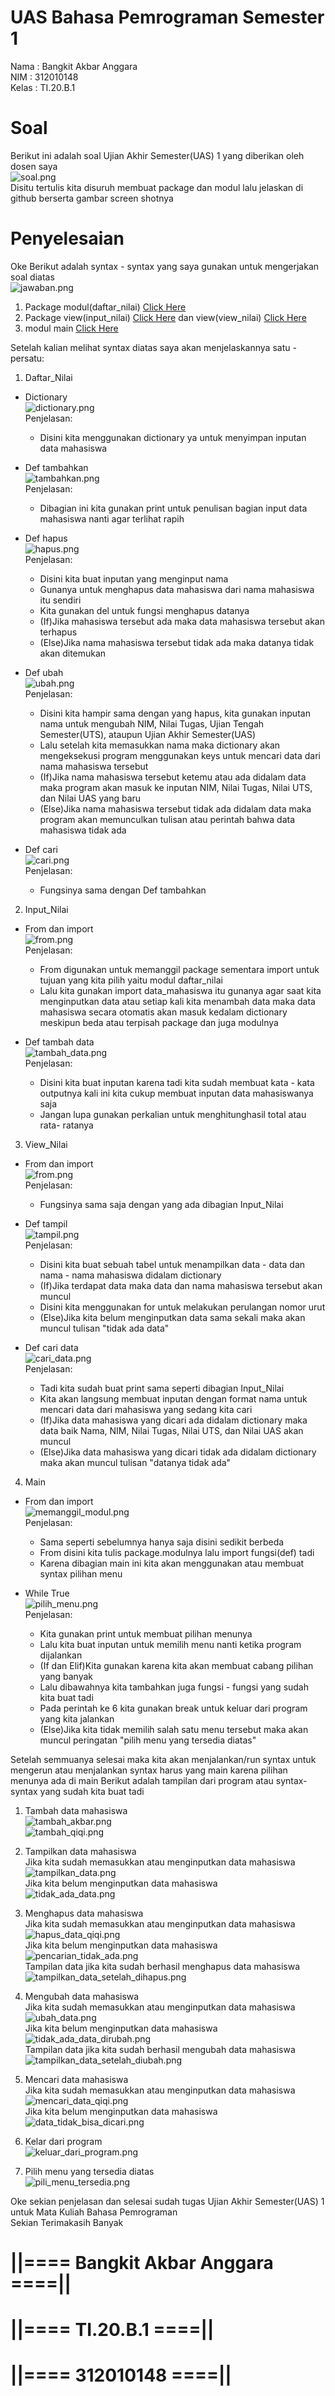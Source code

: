 # UAS Bahasa Pemrograman Semester 1

Nama : Bangkit Akbar Anggara<br>
NIM : 312010148<br>
Kelas : TI.20.B.1<br>

# Soal
Berikut ini adalah soal Ujian Akhir Semester(UAS) 1 yang diberikan oleh dosen saya<br>
![soal.png](Pic/soal.png)<br>
Disitu tertulis kita disuruh membuat package dan modul lalu jelaskan di github berserta gambar screen shotnya<br>

# Penyelesaian
Oke Berikut adalah syntax - syntax yang saya gunakan untuk mengerjakan soal diatas<br>
![jawaban.png](Pic/jawaban.png)<br>
1. Package modul(daftar_nilai) [Click Here](model/daftar_nilai.py)
2. Package view(input_nilai) [Click Here](view/input_nilai.py) dan view(view_nilai) [Click Here](view/view_nilai.py)
3. modul main [Click Here](main.py)

Setelah kalian melihat syntax diatas saya akan menjelaskannya satu - persatu:<br>
1. Daftar_Nilai<br>
  - Dictionary<br>
![dictionary.png](Pic/dictionary.png)<br>
Penjelasan:<br>
    - Disini kita menggunakan dictionary ya untuk menyimpan inputan data mahasiswa<br>
  
  - Def tambahkan<br>
![tambahkan.png](Pic/tambahkan.png)<br>
Penjelasan:<br>
    - Dibagian ini kita gunakan print untuk penulisan bagian input data mahasiswa nanti agar terlihat rapih<br>
  
  - Def hapus<br>
![hapus.png](Pic/hapus.png)<br>
Penjelasan:<br>
    - Disini kita buat inputan yang menginput nama<br>
    - Gunanya untuk menghapus data mahasiswa dari nama mahasiswa itu sendiri<br>
    - Kita gunakan del untuk fungsi menghapus datanya<br>
    - (If)Jika mahasiswa tersebut ada maka data mahasiswa tersebut akan terhapus<br>
    - (Else)Jika nama mahasiswa tersebut tidak ada maka datanya tidak akan ditemukan<br>
  
  - Def ubah<br>
![ubah.png](Pic/ubah.png)<br>
Penjelasan:<br>
    - Disini kita hampir sama dengan yang hapus, kita gunakan inputan nama untuk mengubah NIM, Nilai Tugas, Ujian Tengah Semester(UTS), ataupun Ujian Akhir Semester(UAS)<br>
    - Lalu setelah kita memasukkan nama maka dictionary akan mengeksekusi program menggunakan keys untuk mencari data dari nama mahasiswa tersebut<br>
    - (If)Jika nama mahasiswa tersebut ketemu atau ada didalam data maka program akan masuk ke inputan NIM, Nilai Tugas, Nilai UTS, dan Nilai UAS yang baru<br>
    - (Else)Jika nama mahasiswa tersebut tidak ada didalam data maka program akan memunculkan tulisan atau perintah bahwa data mahasiswa tidak ada<br>

  - Def cari<br>
![cari.png](Pic/cari.png)<br>
Penjelasan:<br>
    - Fungsinya sama dengan Def tambahkan<br>
 
2. Input_Nilai<br>
  - From dan import<br>
![from.png](Pic/from.png)<br>
Penjelasan:<br>
    - From digunakan untuk memanggil package sementara import untuk tujuan yang kita pilih yaitu modul daftar_nilai<br>
    - Lalu kita gunakan import data_mahasiswa itu gunanya agar saat kita menginputkan data atau setiap kali kita menambah data maka data mahasiswa secara otomatis akan masuk kedalam dictionary meskipun beda atau terpisah package dan juga modulnya<br>

  - Def tambah data<br>
![tambah_data.png](Pic/tambah_data.png)<br>
Penjelasan:<br>
    - Disini kita buat inputan karena tadi kita sudah membuat kata - kata outputnya kali ini kita cukup membuat inputan data mahasiswanya saja<br>
    - Jangan lupa gunakan perkalian untuk menghitunghasil total atau rata- ratanya<br>

3. View_Nilai<br>
  - From dan import<br>
![from.png](Pic/from.png)<br>
Penjelasan:<br>
    - Fungsinya sama saja dengan yang ada dibagian Input_Nilai<br>
 
  - Def tampil<br>
![tampil.png](Pic/tampil.png)<br>
Penjelasan:<br>
    - Disini kita buat sebuah tabel untuk menampilkan data - data dan nama - nama mahasiswa didalam dictionary<br>
    - (If)Jika terdapat data maka data dan nama mahasiswa tersebut akan muncul<br>
    - Disini kita menggunakan for untuk melakukan perulangan nomor urut<br>
    - (Else)Jika kita belum menginputkan data sama sekali maka akan muncul tulisan "tidak ada data"<br>
    
  - Def cari data<br>
![cari_data.png](Pic/cari_data.png)<br>
Penjelasan:<br>
    - Tadi kita sudah buat print sama seperti dibagian Input_Nilai<br>
    - Kita akan langsung membuat inputan dengan format nama untuk mencari data dari mahasiswa yang sedang kita cari<br>
    - (If)Jika data mahasiswa yang dicari ada didalam dictionary maka data baik Nama, NIM, Nilai Tugas, Nilai UTS, dan Nilai UAS akan muncul<br>
    - (Else)Jika data mahasiswa yang dicari tidak ada didalam dictionary maka akan muncul tulisan "datanya tidak ada"<br>
 
4. Main<br>
  - From dan import<br>
![memanggil_modul.png](Pic/memanggil_modul.png)<br>
Penjelasan:<br>
    - Sama seperti sebelumnya hanya saja disini sedikit berbeda<br>
    - From disini kita tulis package.modulnya lalu import fungsi(def) tadi<br>
    - Karena dibagian main ini kita akan menggunakan atau membuat syntax pilihan menu<br>
   
  - While True<br>
![pilih_menu.png](Pic/pilih_menu.png)<br>
Penjelasan:<br>
    - Kita gunakan print untuk membuat pilihan menunya<br>
    - Lalu kita buat inputan untuk memilih menu nanti ketika program dijalankan<br>
    - (If dan Elif)Kita gunakan karena kita akan membuat cabang pilihan yang banyak<br>
    - Lalu dibawahnya kita tambahkan  juga fungsi - fungsi yang sudah kita buat tadi<br>
    - Pada perintah ke 6 kita gunakan break untuk keluar dari program yang kita jalankan<br>
    - (Else)Jika kita tidak memilih salah satu menu tersebut maka akan muncul peringatan "pilih menu yang tersedia diatas"<br>
    
Setelah semmuanya selesai maka kita akan menjalankan/run syntax untuk mengerun atau menjalankan syntax harus yang main karena pilihan menunya ada di main
Berikut adalah tampilan dari program atau syntax- syntax yang sudah kita buat tadi<br>

1. Tambah data mahasiswa<br>
![tambah_akbar.png](Pic/tambah_akbar.png)<br>
![tambah_qiqi.png](Pic/tambah_qiqi.png)<br>

2. Tampilkan data mahasiswa<br>
Jika kita sudah memasukkan atau menginputkan data mahasiswa<br>
![tampilkan_data.png](Pic/tampilkan_data.png)<br>
Jika kita belum menginputkan data mahasiswa<br>
![tidak_ada_data.png](Pic/tidak_ada_data.png)<br>

3. Menghapus data mahasiswa<br>
Jika kita sudah memasukkan atau menginputkan data mahasiswa<br>
![hapus_data_qiqi.png](Pic/hapus_data_qiqi.png)<br>
Jika kita belum menginputkan data mahasiswa<br>
![pencarian_tidak_ada.png](Pic/pencarian_tidak_ada.png)<br>
Tampilan data jika kita sudah berhasil menghapus data mahasiswa<br>
![tampilkan_data_setelah_dihapus.png](Pic/tampilkan_data_setelah_dihapus.png)

4. Mengubah data mahasiswa<br>
Jika kita sudah memasukkan atau menginputkan data mahasiswa<br>
![ubah_data.png](Pic/ubah_data.png)<br>
Jika kita belum menginputkan data mahasiswa<br>
![tidak_ada_data_dirubah.png](Pic/tidak_ada_data_dirubah.png)<br>
Tampilan data jika kita sudah berhasil mengubah data mahasiswa<br>
![tampilkan_data_setelah_diubah.png](Pic/tampilkan_data_setelah_diubah.png)

5. Mencari data mahasiswa<br>
Jika kita sudah memasukkan atau menginputkan data mahasiswa<br>
![mencari_data_qiqi.png](Pic/mencari_data_qiqi.png)<br>
Jika kita belum menginputkan data mahasiswa<br>
![data_tidak_bisa_dicari.png](Pic/data_tidak_bisa_dicari.png)<br>

6. Kelar dari program<br>
![keluar_dari_program.png](Pic/keluar_dari_program.png)<br>

7. Pilih menu yang tersedia diatas<br>
![pili_menu_tersedia.png](Pic/pilih_menu_tersedia.png)

Oke sekian penjelasan dan selesai sudah tugas Ujian Akhir Semester(UAS) 1 untuk Mata Kuliah Bahasa Pemrograman<br>
Sekian Terimakasih Banyak<br>

# ||==== Bangkit Akbar Anggara ====||<br>
# ||==== TI.20.B.1 ====||<br>
# ||==== 312010148 ====||<br>
